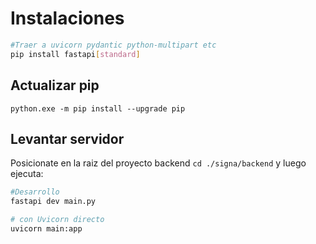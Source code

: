 
# Instalaciones

``` bash
#Traer a uvicorn pydantic python-multipart etc
pip install fastapi[standard]
```


## Actualizar pip 
```
python.exe -m pip install --upgrade pip
```

## Levantar servidor
Posicionate en la raiz del proyecto backend ``cd ./signa/backend`` y luego ejecuta:

```bash
#Desarrollo
fastapi dev main.py

# con Uvicorn directo
uvicorn main:app

```
